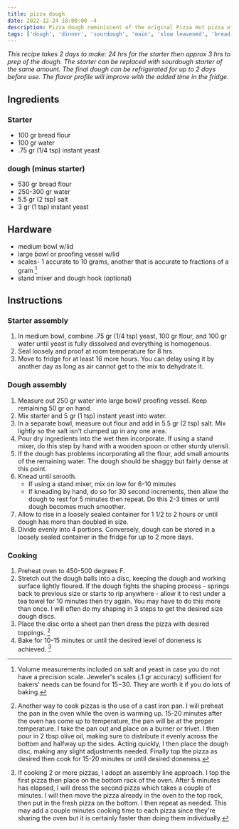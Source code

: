 ```yaml
---
title: pizza dough
date: 2022-12-24 18:00:00 -4
description: Pizza dough reminiscent of the original Pizza Hut pizza of the 80's. Makes dough for 4 small pan-style or NY-style pizzas.
tags: ['dough', 'dinner', 'sourdough', 'main', 'slow leavened', 'bread']
---
```


*This recipe takes 2 days to make: 24 hrs for the starter then approx 3 hrs to prep of the dough. The starter can be replaced with sourdough starter of the same amount. The final dough can be refrigerated for up to 2 days before use. The flavor profile will improve with the added time in the fridge.*

## Ingredients

### Starter

- 100 gr bread flour
- 100 gr water
- .75 gr (1/4 tsp) instant yeast

### dough (minus starter)

- 530 gr bread flour
- 250-300 gr water
- 5.5 gr (2 tsp) salt
- 3 gr (1 tsp) instant yeast

## Hardware

- medium bowl w/lid
- large bowl or proofing vessel w/lid
- scales- 1 accurate to 10 grams, another that is accurate to fractions of a gram [^precision]
- stand mixer and dough hook (optional)

## Instructions

### Starter assembly

1. In medium bowl, combine .75 gr (1/4 tsp) yeast, 100 gr flour, and 100 gr water until yeast is fully dissolved and everything is homogenous.
2. Seal loosely and proof at room temperature for 8 hrs.
3. Move to fridge for at least 16 more hours. You can delay using it by another day as long as air cannot get to the mix to dehydrate it.

### Dough assembly

1. Measure out 250 gr water into large bowl/ proofing vessel. Keep remaining 50 gr on hand.
2. Mix starter and 5 gr (1 tsp) instant yeast into water.
3. In a separate bowl, measure out flour and add in 5.5 gr (2 tsp) salt. Mix lightly so the salt isn't clumped up in any one area.
4. Pour dry ingredients into the wet then incorporate. If using a stand mixer, do this step by hand with a wooden spoon or other sturdy utensil.
4. If the dough has problems incorporating all the flour, add small amounts of the remaining water. The dough should be shaggy but fairly dense at this point.
5. Knead until smooth.
    - If using a stand mixer, mix on low for 6-10 minutes
    - If kneading by hand, do so for 30 second increments, then allow the dough to rest for 5 minutes then repeat. Do this 2-3 times or until dough becomes much smoother.
6. Allow to rise in a loosely sealed container for 1 1/2 to 2 hours or until dough has more than doubled in size.
7. Divide evenly into 4 portions. Conversely, dough can be stored in a loosely sealed container in the fridge for up to 2 more days.

### Cooking

1. Preheat oven to 450-500 degrees F.
2. Stretch out the dough balls into a disc, keeping the dough and working surface lightly floured. If the dough fights the shaping process - springs back to previous size or starts to rip anywhere - allow it to rest under a tea towel for 10 minutes then try again. You may have to do this more than once. I will often do my shaping in 3 steps to get the desired size dough discs.
3. Place the disc onto a sheet pan then dress the pizza with desired toppings. [^options]
4. Bake for 10-15 minutes or until the desired level of doneness is achieved. [^2-plus]

[^precision]: Volume measurements included on salt and yeast in case you do not have a precision scale. Jeweler's scales (.1 gr accuracy) sufficient for bakers' needs can be found for $15-$30. They are worth it if you do lots of baking.

[^options]: Another way to cook pizzas is the use of a cast iron pan. I will preheat the pan in the oven while the oven is warming up. 15-20 minutes after the oven has come up to temperature, the pan will be at the proper temperature. I take the pan out and place on a burner or trivet. I then pour in 2 tbsp olive oil, making sure to distribute it evenly across the bottom and halfway up the sides. Acting quickly, I then place the dough disc, making any slight adjustments needed. Finally top the pizza as desired then cook for 15-20 minutes or until desired doneness.

[^2-plus]: If cooking 2 or more pizzas, I adopt an assembly line approach. I top the first pizza then place on the bottom rack of the oven. After 5 minutes has elapsed, I will dress the second pizza which takes a couple of minutes. I will then move the pizza already in the oven to the top rack, then put in the fresh pizza on the bottom. I then repeat as needed. This may add a couple minutes cooking time to each pizza since they're sharing the oven but it is certainly faster than doing them individually.
